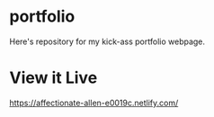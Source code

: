 # portfolio
Here's repository for my kick-ass portfolio webpage.
# View it Live
https://affectionate-allen-e0019c.netlify.com/
